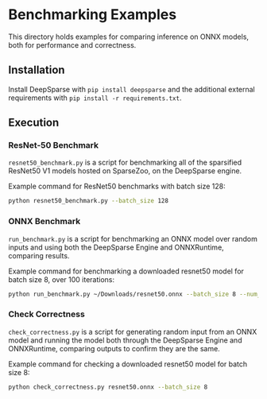 <!--
Copyright (c) 2021 - present / Neuralmagic, Inc. All Rights Reserved.

Licensed under the Apache License, Version 2.0 (the "License");
you may not use this file except in compliance with the License.
You may obtain a copy of the License at

   http://www.apache.org/licenses/LICENSE-2.0

Unless required by applicable law or agreed to in writing,
software distributed under the License is distributed on an "AS IS" BASIS,
WITHOUT WARRANTIES OR CONDITIONS OF ANY KIND, either express or implied.
See the License for the specific language governing permissions and
limitations under the License.
-->

# Benchmarking Examples

This directory holds examples for comparing inference on ONNX models, both for performance and correctness.

## Installation

Install DeepSparse with `pip install deepsparse` and the additional external requirements with `pip install -r requirements.txt`.

## Execution

### ResNet-50 Benchmark

`resnet50_benchmark.py` is a script for benchmarking all of the sparsified ResNet50 V1 models hosted on SparseZoo, on the DeepSparse engine.

Example command for ResNet50 benchmarks with batch size 128:
```bash
python resnet50_benchmark.py --batch_size 128
```

### ONNX Benchmark

`run_benchmark.py` is a script for benchmarking an ONNX model over random inputs and using both the DeepSparse Engine and ONNXRuntime, comparing results.

Example command for benchmarking a downloaded resnet50 model for batch size 8, over 100 iterations:
```bash
python run_benchmark.py ~/Downloads/resnet50.onnx --batch_size 8 --num_iterations 100
```

### Check Correctness

`check_correctness.py` is a script for generating random input from an ONNX model and running the model both through the DeepSparse Engine and ONNXRuntime, comparing outputs to confirm they are the same.

Example command for checking a downloaded resnet50 model for batch size 8:
```bash
python check_correctness.py resnet50.onnx --batch_size 8
```

